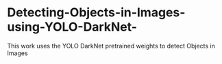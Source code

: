 # Detecting-Objects-in-Images-using-YOLO-DarkNet-
This work uses the YOLO DarkNet pretrained weights to detect Objects in Images
